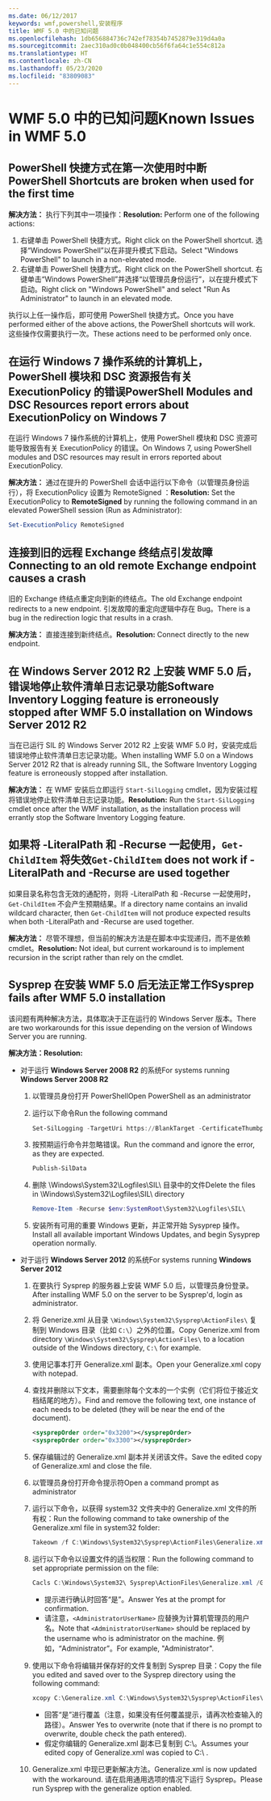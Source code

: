 ```yaml
---
ms.date: 06/12/2017
keywords: wmf,powershell,安装程序
title: WMF 5.0 中的已知问题
ms.openlocfilehash: 1db656884736c742ef78354b7452879e319d4a0a
ms.sourcegitcommit: 2aec310ad0c0b048400cb56f6fa64c1e554c812a
ms.translationtype: HT
ms.contentlocale: zh-CN
ms.lasthandoff: 05/23/2020
ms.locfileid: "83809083"
---
```

# <a name="known-issues-in-wmf-50"></a><span data-ttu-id="9a71d-103">WMF 5.0 中的已知问题</span><span class="sxs-lookup"><span data-stu-id="9a71d-103">Known Issues in WMF 5.0</span></span>

## <a name="powershell-shortcuts-are-broken-when-used-for-the-first-time"></a><span data-ttu-id="9a71d-104">PowerShell 快捷方式在第一次使用时中断</span><span class="sxs-lookup"><span data-stu-id="9a71d-104">PowerShell Shortcuts are broken when used for the first time</span></span>

<span data-ttu-id="9a71d-105">**解决方法：** 执行下列其中一项操作：</span><span class="sxs-lookup"><span data-stu-id="9a71d-105">**Resolution:** Perform one of the following actions:</span></span>

1. <span data-ttu-id="9a71d-106">右键单击 PowerShell 快捷方式。</span><span class="sxs-lookup"><span data-stu-id="9a71d-106">Right click on the PowerShell shortcut.</span></span> <span data-ttu-id="9a71d-107">选择“Windows PowerShell”以在非提升模式下启动。</span><span class="sxs-lookup"><span data-stu-id="9a71d-107">Select "Windows PowerShell" to launch in a non-elevated mode.</span></span>
2. <span data-ttu-id="9a71d-108">右键单击 PowerShell 快捷方式。</span><span class="sxs-lookup"><span data-stu-id="9a71d-108">Right click on the PowerShell shortcut.</span></span> <span data-ttu-id="9a71d-109">右键单击“Windows PowerShell”并选择“以管理员身份运行”，以在提升模式下启动。</span><span class="sxs-lookup"><span data-stu-id="9a71d-109">Right click on "Windows PowerShell" and select "Run As Administrator" to launch in an elevated mode.</span></span>

<span data-ttu-id="9a71d-110">执行以上任一操作后，即可使用 PowerShell 快捷方式。</span><span class="sxs-lookup"><span data-stu-id="9a71d-110">Once you have performed either of the above actions, the PowerShell shortcuts will work.</span></span> <span data-ttu-id="9a71d-111">这些操作仅需要执行一次。</span><span class="sxs-lookup"><span data-stu-id="9a71d-111">These actions need to be performed only once.</span></span>

## <a name="powershell-modules-and-dsc-resources-report-errors-about-executionpolicy-on-windows-7"></a><span data-ttu-id="9a71d-112">在运行 Windows 7 操作系统的计算机上，PowerShell 模块和 DSC 资源报告有关 ExecutionPolicy 的错误</span><span class="sxs-lookup"><span data-stu-id="9a71d-112">PowerShell Modules and DSC Resources report errors about ExecutionPolicy on Windows 7</span></span>

<span data-ttu-id="9a71d-113">在运行 Windows 7 操作系统的计算机上，使用 PowerShell 模块和 DSC 资源可能导致报告有关 ExecutionPolicy 的错误。</span><span class="sxs-lookup"><span data-stu-id="9a71d-113">On Windows 7, using PowerShell modules and DSC resources may result in errors reported about ExecutionPolicy.</span></span>

<span data-ttu-id="9a71d-114">**解决方法：** 通过在提升的 PowerShell 会话中运行以下命令（以管理员身份运行），将 ExecutionPolicy 设置为 RemoteSigned  ：</span><span class="sxs-lookup"><span data-stu-id="9a71d-114">**Resolution:** Set the ExecutionPolicy to **RemoteSigned** by running the following command in an elevated PowerShell session (Run as Administrator):</span></span>

```powershell
Set-ExecutionPolicy RemoteSigned
```

## <a name="connecting-to-an-old-remote-exchange-endpoint-causes-a-crash"></a><span data-ttu-id="9a71d-115">连接到旧的远程 Exchange 终结点引发故障</span><span class="sxs-lookup"><span data-stu-id="9a71d-115">Connecting to an old remote Exchange endpoint causes a crash</span></span>

<span data-ttu-id="9a71d-116">旧的 Exchange 终结点重定向到新的终结点。</span><span class="sxs-lookup"><span data-stu-id="9a71d-116">The old Exchange endpoint redirects to a new endpoint.</span></span> <span data-ttu-id="9a71d-117">引发故障的重定向逻辑中存在 Bug。</span><span class="sxs-lookup"><span data-stu-id="9a71d-117">There is a bug in the redirection logic that results in a crash.</span></span>

<span data-ttu-id="9a71d-118">**解决方法：** 直接连接到新终结点。</span><span class="sxs-lookup"><span data-stu-id="9a71d-118">**Resolution:** Connect directly to the new endpoint.</span></span>

## <a name="software-inventory-logging-feature-is-erroneously-stopped-after-wmf-50-installation-on-windows-server-2012-r2"></a><span data-ttu-id="9a71d-119">在 Windows Server 2012 R2 上安装 WMF 5.0 后，错误地停止软件清单日志记录功能</span><span class="sxs-lookup"><span data-stu-id="9a71d-119">Software Inventory Logging feature is erroneously stopped after WMF 5.0 installation on Windows Server 2012 R2</span></span>

<span data-ttu-id="9a71d-120">当在已运行 SIL 的 Windows Server 2012 R2 上安装 WMF 5.0 时，安装完成后错误地停止软件清单日志记录功能。</span><span class="sxs-lookup"><span data-stu-id="9a71d-120">When installing WMF 5.0 on a Windows Server 2012 R2 that is already running SIL, the Software Inventory Logging feature is erroneously stopped after installation.</span></span>

<span data-ttu-id="9a71d-121">**解决方法：** 在 WMF 安装后立即运行 `Start-SilLogging` cmdlet，因为安装过程将错误地停止软件清单日志记录功能。</span><span class="sxs-lookup"><span data-stu-id="9a71d-121">**Resolution:** Run the `Start-SilLogging` cmdlet once after the WMF installation, as the installation process will errantly stop the Software Inventory Logging feature.</span></span>

## <a name="get-childitem-does-not-work-if--literalpath-and--recurse-are-used-together"></a><span data-ttu-id="9a71d-122">如果将 -LiteralPath 和 -Recurse 一起使用，`Get-ChildItem` 将失效</span><span class="sxs-lookup"><span data-stu-id="9a71d-122">`Get-ChildItem` does not work if -LiteralPath and -Recurse are used together</span></span>

<span data-ttu-id="9a71d-123">如果目录名称包含无效的通配符，则将 -LiteralPath 和 -Recurse 一起使用时，`Get-ChildItem` 不会产生预期结果。</span><span class="sxs-lookup"><span data-stu-id="9a71d-123">If a directory name contains an invalid wildcard character, then `Get-ChildItem` will not produce expected results when both -LiteralPath and -Recurse are used together.</span></span>

<span data-ttu-id="9a71d-124">**解决方法：** 尽管不理想，但当前的解决方法是在脚本中实现递归，而不是依赖 cmdlet。</span><span class="sxs-lookup"><span data-stu-id="9a71d-124">**Resolution:** Not ideal, but current workaround is to implement recursion in the script rather than rely on the cmdlet.</span></span>

## <a name="sysprep-fails-after-wmf-50-installation"></a><span data-ttu-id="9a71d-125">Sysprep 在安装 WMF 5.0 后无法正常工作</span><span class="sxs-lookup"><span data-stu-id="9a71d-125">Sysprep fails after WMF 5.0 installation</span></span>

<span data-ttu-id="9a71d-126">该问题有两种解决方法，具体取决于正在运行的 Windows Server 版本。</span><span class="sxs-lookup"><span data-stu-id="9a71d-126">There are two workarounds for this issue depending on the version of Windows Server you are running.</span></span>

<span data-ttu-id="9a71d-127">**解决方法：**</span><span class="sxs-lookup"><span data-stu-id="9a71d-127">**Resolution:**</span></span>

- <span data-ttu-id="9a71d-128">对于运行 **Windows Server 2008 R2** 的系统</span><span class="sxs-lookup"><span data-stu-id="9a71d-128">For systems running **Windows Server 2008 R2**</span></span>
  1. <span data-ttu-id="9a71d-129">以管理员身份打开 PowerShell</span><span class="sxs-lookup"><span data-stu-id="9a71d-129">Open PowerShell as an administrator</span></span>
  2. <span data-ttu-id="9a71d-130">运行以下命令</span><span class="sxs-lookup"><span data-stu-id="9a71d-130">Run the following command</span></span>

     ```powershell
     Set-SilLogging -TargetUri https://BlankTarget -CertificateThumbprint 0123456789
     ```

  3. <span data-ttu-id="9a71d-131">按预期运行命令并忽略错误。</span><span class="sxs-lookup"><span data-stu-id="9a71d-131">Run the command and ignore the error, as they are expected.</span></span>

     ```powershell
     Publish-SilData
     ```

  4. <span data-ttu-id="9a71d-132">删除 \Windows\System32\Logfiles\SIL\ 目录中的文件</span><span class="sxs-lookup"><span data-stu-id="9a71d-132">Delete the files in  \Windows\System32\Logfiles\SIL\ directory</span></span>

     ```powershell
     Remove-Item -Recurse $env:SystemRoot\System32\Logfiles\SIL\
     ```

  5. <span data-ttu-id="9a71d-133">安装所有可用的重要 Windows 更新，并正常开始 Sysyprep 操作。</span><span class="sxs-lookup"><span data-stu-id="9a71d-133">Install all available important Windows Updates, and begin Sysyprep operation normally.</span></span>

- <span data-ttu-id="9a71d-134">对于运行 **Windows Server 2012** 的系统</span><span class="sxs-lookup"><span data-stu-id="9a71d-134">For systems running **Windows Server 2012**</span></span>
  1. <span data-ttu-id="9a71d-135">在要执行 Sysprep 的服务器上安装 WMF 5.0 后，以管理员身份登录。</span><span class="sxs-lookup"><span data-stu-id="9a71d-135">After installing WMF 5.0 on the server to be Sysprep'd, login as administrator.</span></span>
  2. <span data-ttu-id="9a71d-136">将 Generize.xml 从目录 `\Windows\System32\Sysprep\ActionFiles\` 复制到 Windows 目录（比如 `C:\`）之外的位置。</span><span class="sxs-lookup"><span data-stu-id="9a71d-136">Copy Generize.xml from directory `\Windows\System32\Sysprep\ActionFiles\` to a location outside of the Windows directory, `C:\` for example.</span></span>
  3. <span data-ttu-id="9a71d-137">使用记事本打开 Generalize.xml 副本。</span><span class="sxs-lookup"><span data-stu-id="9a71d-137">Open your Generalize.xml copy with notepad.</span></span>
  4. <span data-ttu-id="9a71d-138">查找并删除以下文本，需要删除每个文本的一个实例（它们将位于接近文档结尾的地方）。</span><span class="sxs-lookup"><span data-stu-id="9a71d-138">Find and remove the following text, one instance of each needs to be deleted (they will be near the end of the document).</span></span>

     ```xml
     <sysprepOrder order="0x3200"></sysprepOrder>
     <sysprepOrder order="0x3300"></sysprepOrder>
     ```

  5. <span data-ttu-id="9a71d-139">保存编辑过的 Generalize.xml 副本并关闭该文件。</span><span class="sxs-lookup"><span data-stu-id="9a71d-139">Save the edited copy of Generalize.xml and close the file.</span></span>
  6. <span data-ttu-id="9a71d-140">以管理员身份打开命令提示符</span><span class="sxs-lookup"><span data-stu-id="9a71d-140">Open a command prompt as administrator</span></span>
  7. <span data-ttu-id="9a71d-141">运行以下命令，以获得 system32 文件夹中的 Generalize.xml 文件的所有权：</span><span class="sxs-lookup"><span data-stu-id="9a71d-141">Run the following command to take ownership of the Generalize.xml file in system32 folder:</span></span>

     ```powershell
     Takeown /f C:\Windows\System32\Sysprep\ActionFiles\Generalize.xml
     ```

  8. <span data-ttu-id="9a71d-142">运行以下命令以设置文件的适当权限：</span><span class="sxs-lookup"><span data-stu-id="9a71d-142">Run the following command to set appropriate permission on the file:</span></span>

     ```powershell
     Cacls C:\Windows\System32\ Sysprep\ActionFiles\Generalize.xml /G `<AdministratorUserName>`:F
     ```

     - <span data-ttu-id="9a71d-143">提示进行确认时回答“是”。</span><span class="sxs-lookup"><span data-stu-id="9a71d-143">Answer Yes at the prompt for confirmation.</span></span>
     - <span data-ttu-id="9a71d-144">请注意，`<AdministratorUserName>` 应替换为计算机管理员的用户名。</span><span class="sxs-lookup"><span data-stu-id="9a71d-144">Note that `<AdministratorUserName>` should be replaced by the username who is administrator on the machine.</span></span> <span data-ttu-id="9a71d-145">例如，“Administrator”。</span><span class="sxs-lookup"><span data-stu-id="9a71d-145">For example, "Administrator".</span></span>

  9. <span data-ttu-id="9a71d-146">使用以下命令将编辑并保存好的文件复制到 Sysprep 目录：</span><span class="sxs-lookup"><span data-stu-id="9a71d-146">Copy the file you edited and saved over to the Sysprep directory using the following command:</span></span>

     ```powershell
     xcopy C:\Generalize.xml C:\Windows\System32\Sysprep\ActionFiles\Generalize.xml
     ```

     - <span data-ttu-id="9a71d-147">回答“是”进行覆盖（注意，如果没有任何覆盖提示，请再次检查输入的路径）。</span><span class="sxs-lookup"><span data-stu-id="9a71d-147">Answer Yes to overwrite (note that if there is no prompt to overwrite, double check the path entered).</span></span>
     - <span data-ttu-id="9a71d-148">假定你编辑的 Generalize.xml 副本已复制到 C:\。</span><span class="sxs-lookup"><span data-stu-id="9a71d-148">Assumes your edited copy of Generalize.xml was copied to C:\ .</span></span>

  10. <span data-ttu-id="9a71d-149">Generalize.xml 中现已更新解决方法。</span><span class="sxs-lookup"><span data-stu-id="9a71d-149">Generalize.xml is now updated with the workaround.</span></span> <span data-ttu-id="9a71d-150">请在启用通用选项的情况下运行 Sysprep。</span><span class="sxs-lookup"><span data-stu-id="9a71d-150">Please run Sysprep with the generalize option enabled.</span></span>
